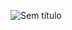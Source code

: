 ![Sem título](https://user-images.githubusercontent.com/60200989/228046715-84d57f17-ef91-4a5f-8dec-eb3d168fafdb.jpeg)
